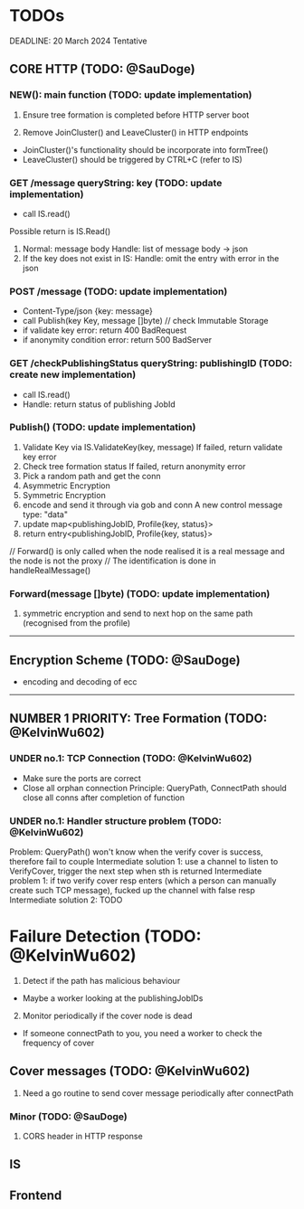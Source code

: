 # TODOs

DEADLINE: 20 March 2024 Tentative

## CORE HTTP (TODO: @SauDoge)
### NEW(): main function (TODO: update implementation)
1. Ensure tree formation is completed before HTTP server boot

2. Remove JoinCluster() and LeaveCluster() in HTTP endpoints
- JoinCluster()'s functionality should be incorporate into formTree()
- LeaveCluster() should be triggered by CTRL+C
(refer to IS)

### GET /message queryString: key (TODO: update implementation)
- call IS.read()

Possible return is IS.Read()
1. Normal: message body
Handle: list of message body -> json
2. If the key does not exist in IS:
Handle: omit the entry with error in the json

### POST /message (TODO: update implementation)
- Content-Type/json {key: message}
- call Publish(key Key, message []byte) // check Immutable Storage
- if validate key error: return 400 BadRequest
- if anonymity condition error: return 500 BadServer

### GET /checkPublishingStatus queryString: publishingID (TODO: create new implementation)
- call IS.read()
- Handle: return status of publishing JobId

### Publish() (TODO: update implementation)
1. Validate Key via IS.ValidateKey(key, message)
  If failed, return validate key error
2. Check tree formation status
  If failed, return anonymity error
3. Pick a random path and get the conn
4. Asymmetric Encryption
5. Symmetric Encryption
6. encode and send it through via gob and conn
A new control message type: "data"
7. update map<publishingJobID, Profile{key, status}>
8. return entry<publishingJobID, Profile{key, status}>


// Forward() is only called when the node realised it is a real message and the node is not the proxy
// The identification is done in handleRealMessage()
### Forward(message []byte) (TODO: update implementation)
1. symmetric encryption and send to next hop on the same path (recognised from the profile)

--------------------------------------------
## Encryption Scheme (TODO: @SauDoge)
- encoding and decoding of ecc

----------------------------------------------
## NUMBER 1 PRIORITY: Tree Formation (TODO: @KelvinWu602)

### UNDER no.1: TCP Connection (TODO: @KelvinWu602)
- Make sure the ports are correct
- Close all orphan connection
  Principle: QueryPath, ConnectPath should close all conns after completion of function

### UNDER no.1: Handler structure problem (TODO: @KelvinWu602)
Problem: QueryPath() won't know when the verify cover is success, therefore fail to couple 
Intermediate solution 1: use a channel to listen to VerifyCover, trigger the next step when sth is returned
Intermediate problem 1: if two verify cover resp enters (which a person can manually create such TCP message), fucked up the channel with false resp
Intermediate solution 2: TODO

# Failure Detection (TODO: @KelvinWu602)
1. Detect if the path has malicious behaviour
- Maybe a worker looking at the publishingJobIDs
2. Monitor periodically if the cover node is dead
- If someone connectPath to you, you need a worker to check the frequency of cover

## Cover messages (TODO: @KelvinWu602)
1. Need a go routine to send cover message periodically after connectPath

### Minor (TODO: @SauDoge)
1. CORS header in HTTP response 

## IS

## Frontend 
### 
